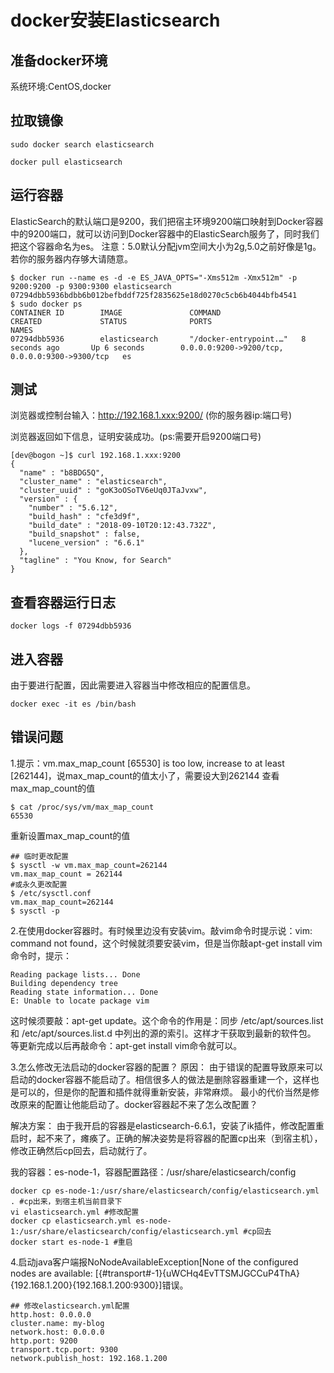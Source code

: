 # docker安装Elasticsearch

## 准备docker环境
系统环境:CentOS,docker

## 拉取镜像

```shell
sudo docker search elasticsearch

docker pull elasticsearch
```

## 运行容器
ElasticSearch的默认端口是9200，我们把宿主环境9200端口映射到Docker容器中的9200端口，就可以访问到Docker容器中的ElasticSearch服务了，同时我们把这个容器命名为es。
注意：5.0默认分配jvm空间大小为2g,5.0之前好像是1g。若你的服务器内存够大请随意。

```shell
$ docker run --name es -d -e ES_JAVA_OPTS="-Xms512m -Xmx512m" -p 9200:9200 -p 9300:9300 elasticsearch
07294dbb5936bdbb6b012befbddf725f2835625e18d0270c5cb6b4044bfb4541
$ sudo docker ps
CONTAINER ID        IMAGE               COMMAND                  CREATED             STATUS              PORTS                                            NAMES
07294dbb5936        elasticsearch       "/docker-entrypoint.…"   8 seconds ago       Up 6 seconds        0.0.0.0:9200->9200/tcp, 0.0.0.0:9300->9300/tcp   es
```

## 测试
浏览器或控制台输入：http://192.168.1.xxx:9200/ (你的服务器ip:端口号)

浏览器返回如下信息，证明安装成功。(ps:需要开启9200端口号)

```
[dev@bogon ~]$ curl 192.168.1.xxx:9200
{
  "name" : "b8BDG5Q",
  "cluster_name" : "elasticsearch",
  "cluster_uuid" : "goK3oOSoTV6eUq0JTaJvxw",
  "version" : {
    "number" : "5.6.12",
    "build_hash" : "cfe3d9f",
    "build_date" : "2018-09-10T20:12:43.732Z",
    "build_snapshot" : false,
    "lucene_version" : "6.6.1"
  },
  "tagline" : "You Know, for Search"
}
```

## 查看容器运行日志

```shell
docker logs -f 07294dbb5936
```

## 进入容器
由于要进行配置，因此需要进入容器当中修改相应的配置信息。

```shell
docker exec -it es /bin/bash
```

## 错误问题
1.提示：vm.max_map_count [65530] is too low, increase to at least [262144]，说max_map_count的值太小了，需要设大到262144
查看max_map_count的值

```
$ cat /proc/sys/vm/max_map_count
65530
```

重新设置max_map_count的值

```
## 临时更改配置
$ sysctl -w vm.max_map_count=262144
vm.max_map_count = 262144
#或永久更改配置
$ /etc/sysctl.conf
vm.max_map_count=262144
$ sysctl -p
```

2.在使用docker容器时。有时候里边没有安装vim。敲vim命令时提示说：vim: command not found，这个时候就须要安装vim，但是当你敲apt-get install vim命令时，提示：

```shell
Reading package lists... Done
Building dependency tree
Reading state information... Done
E: Unable to locate package vim
```

这时候须要敲：apt-get update。这个命令的作用是：同步 /etc/apt/sources.list 和 /etc/apt/sources.list.d 中列出的源的索引。这样才干获取到最新的软件包。
等更新完成以后再敲命令：apt-get install vim命令就可以。

3.怎么修改无法启动的docker容器的配置？
原因：
由于错误的配置导致原来可以启动的docker容器不能启动了。相信很多人的做法是删除容器重建一个，这样也是可以的，但是你的配置和插件就得重新安装，非常麻烦。
最小的代价当然是修改原来的配置让他能启动了。docker容器起不来了怎么改配置？

解决方案：
由于我开启的容器是elasticsearch-6.6.1，安装了ik插件，修改配置重启时，起不来了，瘫痪了。正确的解决姿势是将容器的配置cp出来（到宿主机），修改正确然后cp回去，启动就行了。

我的容器：es-node-1，容器配置路径：/usr/share/elasticsearch/config

```shell
docker cp es-node-1:/usr/share/elasticsearch/config/elasticsearch.yml . #cp出来，到宿主机当前目录下
vi elasticsearch.yml #修改配置
docker cp elasticsearch.yml es-node-1:/usr/share/elasticsearch/config/elasticsearch.yml #cp回去
docker start es-node-1 #重启
```

4.启动java客户端报NoNodeAvailableException[None of the configured nodes are available:
[{#transport#-1}{uWCHq4EvTTSMJGCCuP4ThA}{192.168.1.200}{192.168.1.200:9300}]错误。

```shell
## 修改elasticsearch.yml配置
http.host: 0.0.0.0
cluster.name: my-blog
network.host: 0.0.0.0
http.port: 9200
transport.tcp.port: 9300
network.publish_host: 192.168.1.200
```
